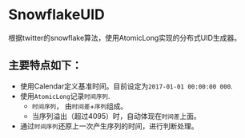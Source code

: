 # SnowflakeUID
根据twitter的snowflake算法，使用AtomicLong实现的分布式UID生成器。


## 主要特点如下：
* 使用Calendar定义基准时间。目前设定为`2017-01-01 00:00:00 000`.
* 使用`AtomicLong`记录`时间序列`.
  * `时间序列`， 由`时间差`+`序列`组成。
  * 当序列溢出（超过4095）时，自动体现在`时间差`上面。
* 通过`时间序列`还原上一次产生序列的时间，进行判断处理。
